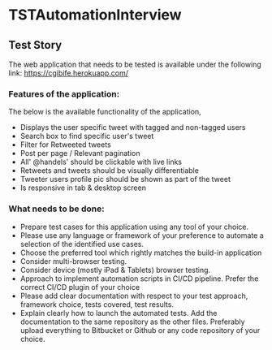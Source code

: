 # TSTAutomationInterview

## Test Story
The web application that needs to be tested is available under the following link:
https://cgibife.herokuapp.com/

### Features of the application:
The below is the available functionality of the application,

* Displays the user specific tweet with tagged and non-tagged users
* Search box to find specific user's tweet 
* Filter for Retweeted tweets 
* Post per page / Relevant pagination
* All' @handels' should be clickable with live links
* Retweets and tweets should be visually differentiable 
* Tweeter users profile pic should be shown as part of the tweet
* Is responsive in tab & desktop screen

### What needs to be done:
* Prepare test cases for this application using any tool of your choice.
* Please use any language or framework of your preference to automate a selection of the identified use cases.
* Choose the preferred tool which rightly matches the build-in application
* Consider multi-browser testing.
* Consider device (mostly iPad & Tablets) browser testing.
* Approach to implement automation scripts in CI/CD pipeline. Prefer the correct CI/CD plugin of your choice
* Please add clear documentation with respect to your test approach, framework choice, tests covered, test results.
* Explain clearly how to launch the automated tests. Add the documentation to the same repository as the other files. Preferably upload     everything to Bitbucket or Github or any code repository of your choice. 



